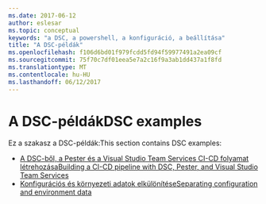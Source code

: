 ```yaml
---
ms.date: 2017-06-12
author: eslesar
ms.topic: conceptual
keywords: "a DSC, a powershell, a konfiguráció, a beállítása"
title: "A DSC-példák"
ms.openlocfilehash: f106d6bd01f979fcdd5fd94f59977491a2ea09cf
ms.sourcegitcommit: 75f70c7df01eea5e7a2c16f9a3ab1dd437a1f8fd
ms.translationtype: MT
ms.contentlocale: hu-HU
ms.lasthandoff: 06/12/2017
---
```

# <a name="dsc-examples"></a><span data-ttu-id="1caaf-103">A DSC-példák</span><span class="sxs-lookup"><span data-stu-id="1caaf-103">DSC examples</span></span>

<span data-ttu-id="1caaf-104">Ez a szakasz a DSC-példák:</span><span class="sxs-lookup"><span data-stu-id="1caaf-104">This section contains DSC examples:</span></span>

- [<span data-ttu-id="1caaf-105">A DSC-ből, a Pester és a Visual Studio Team Services CI-CD folyamat létrehozása</span><span class="sxs-lookup"><span data-stu-id="1caaf-105">Building a CI-CD pipeline with DSC, Pester, and Visual Studio Team Services</span></span>](dscCiCd.md)
- [<span data-ttu-id="1caaf-106">Konfigurációs és környezeti adatok elkülönítése</span><span class="sxs-lookup"><span data-stu-id="1caaf-106">Separating configuration and environment data</span></span>](separatingEnvData.md)

